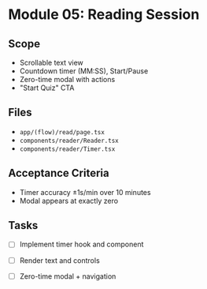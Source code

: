 <!-- 3b2dc6a1-7b08-4a4a-9a21-517f1b0e6f8f 5b6c7c9e-2a34-4d2e-9f3b-1a0b7c8d9e2f -->

# Module 05: Reading Session

## Scope

- Scrollable text view
- Countdown timer (MM:SS), Start/Pause
- Zero-time modal with actions
- "Start Quiz" CTA

## Files

- `app/(flow)/read/page.tsx`
- `components/reader/Reader.tsx`
- `components/reader/Timer.tsx`

## Acceptance Criteria

- Timer accuracy ±1s/min over 10 minutes
- Modal appears at exactly zero

## Tasks

- [ ] Implement timer hook and component
- [ ] Render text and controls
- [ ] Zero-time modal + navigation


